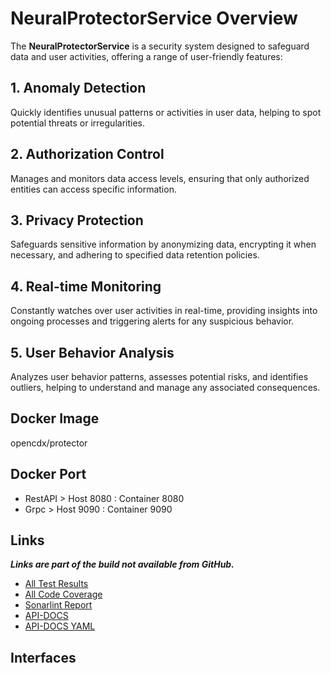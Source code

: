 # NeuralProtectorService Overview

The **NeuralProtectorService** is a security system designed to safeguard data and user activities, offering a range of user-friendly features:

## 1. Anomaly Detection
Quickly identifies unusual patterns or activities in user data, helping to spot potential threats or irregularities.

## 2. Authorization Control
Manages and monitors data access levels, ensuring that only authorized entities can access specific information.

## 3. Privacy Protection
Safeguards sensitive information by anonymizing data, encrypting it when necessary, and adhering to specified data retention policies.

## 4. Real-time Monitoring
Constantly watches over user activities in real-time, providing insights into ongoing processes and triggering alerts for any suspicious behavior.

## 5. User Behavior Analysis
Analyzes user behavior patterns, assesses potential risks, and identifies outliers, helping to understand and manage any associated consequences.
## Docker Image
opencdx/protector

## Docker Port
- RestAPI > Host 8080 : Container 8080
- Grpc > Host 9090 : Container 9090

## Links
_**Links are part of the build not available from GitHub.**_
- [All Test Results](build/reports/tests/test/index.html)
- [All Code Coverage](build/reports/jacoco/test/html/index.html)
- [Sonarlint Report](build/reports/sonarlint/sonarlintMain.html)
- [API-DOCS](http://localhost:8080/api-docs)
- [API-DOCS YAML](http://localhost:8080/api-docs.yaml)
## Interfaces
